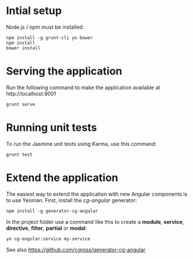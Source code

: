 # Intial setup

Node.js / npm must be installed.

```
npm install -g grunt-cli yo bower
npm install
bower install
```

# Serving the application

Run the following command to make the application available at http://localhost:9001

```
grunt serve
```

# Running unit tests

To run the Jasmine unit tests using Karma, use this command:

```
grunt test
```

# Extend the application

The easiest way to extend the application with new Angular components is to use Yeoman. First, install the *cg-angular* generator:

```
npm install -g generator-cg-angular
```

In the project folder use a command like this to create a **module**, **service**, **directive**, **filter**, **partial** or **modal**:

```
yo cg-angular:service my-service
```

See also https://github.com/cgross/generator-cg-angular
